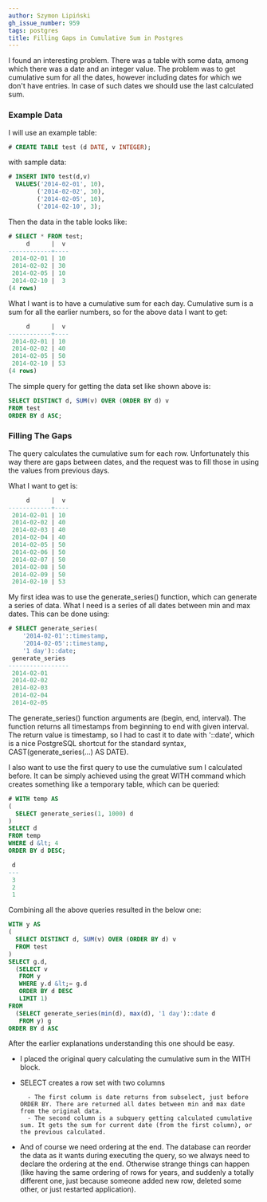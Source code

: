 ```yaml
---
author: Szymon Lipiński
gh_issue_number: 959
tags: postgres
title: Filling Gaps in Cumulative Sum in Postgres
---
```


I found an interesting problem. There was a table with some data, among which there was a date and an integer value. The problem was to get cumulative sum for all the dates, however including dates for which we don't have entries. In case of such dates we should use the last calculated sum.

### Example Data

I will use an example table:

```sql
# CREATE TABLE test (d DATE, v INTEGER);
```

with sample data:

```sql
# INSERT INTO test(d,v)
  VALUES('2014-02-01', 10),
        ('2014-02-02', 30),
        ('2014-02-05', 10),
        ('2014-02-10', 3);
```

Then the data in the table looks like:

```sql
# SELECT * FROM test;
     d      |  v
------------+----
 2014-02-01 | 10
 2014-02-02 | 30
 2014-02-05 | 10
 2014-02-10 |  3
(4 rows)
```

What I want is to have a cumulative sum for each day. Cumulative sum is a sum for all the earlier numbers, so for the above data I want to get:

```sql
     d      |  v
------------+----
 2014-02-01 | 10
 2014-02-02 | 40
 2014-02-05 | 50
 2014-02-10 | 53
(4 rows)
```

The simple query for getting the data set like shown above is:

```sql
SELECT DISTINCT d, SUM(v) OVER (ORDER BY d) v
FROM test
ORDER BY d ASC;
```

### Filling The Gaps

The query calculates the cumulative sum for each row. Unfortunately this way there are gaps between dates, and the request was to fill those in using the values from previous days.

What I want to get is:

```sql
     d      |  v
------------+----
 2014-02-01 | 10
 2014-02-02 | 40
 2014-02-03 | 40
 2014-02-04 | 40
 2014-02-05 | 50
 2014-02-06 | 50
 2014-02-07 | 50
 2014-02-08 | 50
 2014-02-09 | 50
 2014-02-10 | 53
```

My first idea was to use the generate_series() function, which can generate a series of data. What I need is a series of all dates between min and max dates. This can be done using:

```sql
# SELECT generate_series(
    '2014-02-01'::timestamp,
    '2014-02-05'::timestamp,
    '1 day')::date;
 generate_series
-----------------
 2014-02-01
 2014-02-02
 2014-02-03
 2014-02-04
 2014-02-05
```

The generate_series() function arguments are (begin, end, interval). The function returns all timestamps from beginning to end with given interval. The return value is timestamp, so I had to cast it to date with '::date', which is a nice PostgreSQL shortcut for the standard syntax, CAST(generate_series(...) AS DATE).

I also want to use the first query to use the cumulative sum I calculated before. It can be simply achieved using the great WITH command which creates something like a temporary table, which can be queried:

```sql
# WITH temp AS
(
  SELECT generate_series(1, 1000) d
)
SELECT d
FROM temp
WHERE d &lt; 4
ORDER BY d DESC;

 d
---
 3
 2
 1
```

Combining all the above queries resulted in the below one:

```sql
WITH y AS
(
  SELECT DISTINCT d, SUM(v) OVER (ORDER BY d) v
  FROM test
)
SELECT g.d,
  (SELECT v
   FROM y
   WHERE y.d &lt;= g.d
   ORDER BY d DESC
   LIMIT 1)
FROM
  (SELECT generate_series(min(d), max(d), '1 day')::date d
   FROM y) g
ORDER BY d ASC
```

After the earlier explanations understanding this one should be easy.

- I placed the original query calculating the cumulative sum in the WITH block.
- SELECT creates a row set with two columns

        - The first column is date returns from subselect, just before ORDER BY. There are returned all dates between min and max date from the original data.
        - The second column is a subquery getting calculated cumulative sum. It gets the sum for current date (from the first column), or the previous calculated.

- And of course we need ordering at the end. The database can reorder the data as it wants during executing the query, so we always need to declare the ordering at the end. Otherwise strange things can happen (like having the same ordering of rows for years, and suddenly a totally different one, just because someone added new row, deleted some other, or just restarted application).
